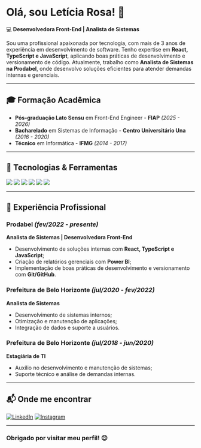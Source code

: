 # Olá, sou Letícia Rosa! 👋

💻 **Desenvolvedora Front-End | Analista de Sistemas**

Sou uma profissional apaixonada por tecnologia, com mais de 3 anos de experiência em desenvolvimento de software. Tenho expertise em **React, TypeScript e JavaScript**, aplicando boas práticas de desenvolvimento e versionamento de código. Atualmente, trabalho como **Analista de Sistemas na Prodabel**, onde desenvolvo soluções eficientes para atender demandas internas e gerenciais.

---

## 🎓 Formação Acadêmica
- **Pós-graduação Lato Sensu** em Front-End Engineer - **FIAP** *(2025 - 2026)*
- **Bacharelado** em Sistemas de Informação - **Centro Universitário Una** *(2016 - 2020)*
- **Técnico** em Informática - **IFMG** *(2014 - 2017)*

---

## 🚀 Tecnologias & Ferramentas

<img src="https://img.shields.io/badge/React-20232A?style=for-the-badge&logo=react&logoColor=61DAFB" /> <img src="https://img.shields.io/badge/TypeScript-007ACC?style=for-the-badge&logo=typescript&logoColor=white" /> <img src="https://img.shields.io/badge/JavaScript-F7DF1E?style=for-the-badge&logo=javascript&logoColor=black" /> <img src="https://img.shields.io/badge/Node.js-43853D?style=for-the-badge&logo=node.js&logoColor=white" /> <img src="https://img.shields.io/badge/Oracle-F80000?style=for-the-badge&logo=oracle&logoColor=white" /> <img src="https://img.shields.io/badge/Git-%23F05033.svg?&style=for-the-badge&logo=git&logoColor=white" />

---

## 💼 Experiência Profissional

### **Prodabel** *(fev/2022 - presente)*
**Analista de Sistemas | Desenvolvedora Front-End**
- Desenvolvimento de soluções internas com **React, TypeScript e JavaScript**;
- Criação de relatórios gerenciais com **Power BI**;
- Implementação de boas práticas de desenvolvimento e versionamento com **Git/GitHub**.

### **Prefeitura de Belo Horizonte** *(jul/2020 - fev/2022)*
**Analista de Sistemas**
- Desenvolvimento de sistemas internos;
- Otimização e manutenção de aplicações;
- Integração de dados e suporte a usuários.

### **Prefeitura de Belo Horizonte** *(jul/2018 - jun/2020)*
**Estagiária de TI**
- Auxílio no desenvolvimento e manutenção de sistemas;
- Suporte técnico e análise de demandas internas.

---

## 📬 Onde me encontrar

[![LinkedIn](https://img.shields.io/badge/linkedin-%230077B5.svg?&style=for-the-badge&logo=linkedin&logoColor=white)](https://www.linkedin.com/in/LeticiaRosa)  [![Instagram](https://img.shields.io/badge/instagram-%23E4405F.svg?&style=for-the-badge&logo=instagram&logoColor=white)](https://www.instagram.com/itsleety)

---

### Obrigado por visitar meu perfil! 😊
